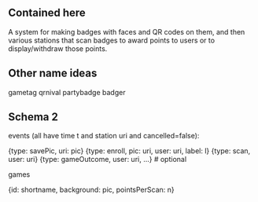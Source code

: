 Contained here
--------------

A system for making badges with faces and QR codes on them, and then
various stations that scan badges to award points to users or to
display/withdraw those points.



Other name ideas
----------------
gametag
qrnival
partybadge
badger

Schema 2
--------

events (all have time t and station uri and cancelled=false):

  {type: savePic, uri: pic}
  {type: enroll, pic: uri, user: uri, label: l}
  {type: scan, user: uri}
  {type: gameOutcome, user: uri, ...} # optional

games

  {id: shortname, background: pic, pointsPerScan: n}


